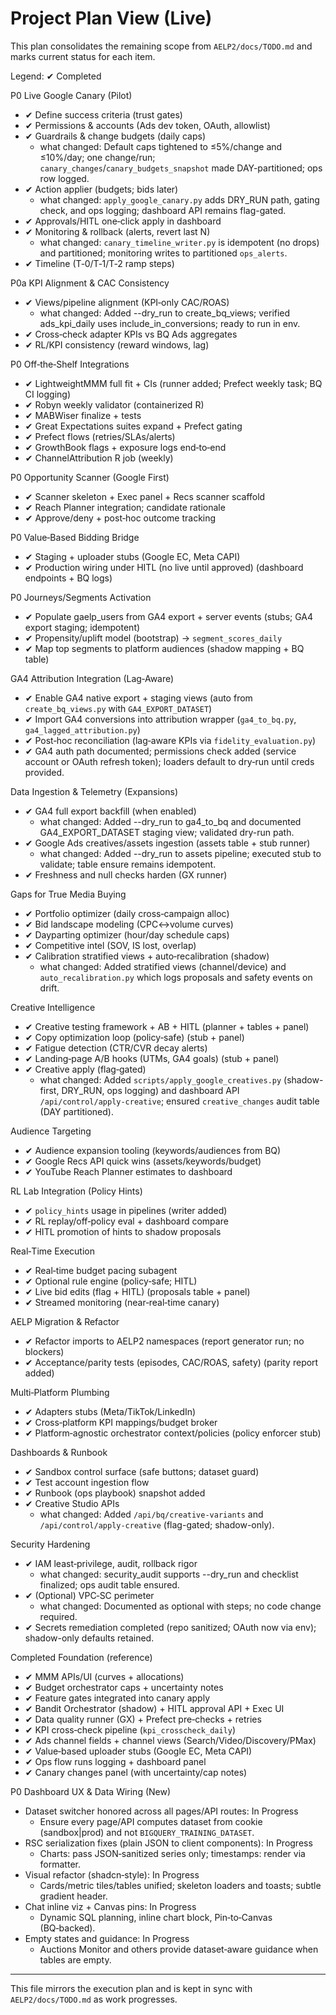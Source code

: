 # Project Plan View (Live)

This plan consolidates the remaining scope from `AELP2/docs/TODO.md` and marks current status for each item.

Legend: ✔ Completed

P0 Live Google Canary (Pilot)
- ✔ Define success criteria (trust gates)
- ✔ Permissions & accounts (Ads dev token, OAuth, allowlist)
 - ✔ Guardrails & change budgets (daily caps)
   - what changed: Default caps tightened to ≤5%/change and ≤10%/day; one change/run; `canary_changes`/`canary_budgets_snapshot` made DAY-partitioned; ops row logged.
 - ✔ Action applier (budgets; bids later)
   - what changed: `apply_google_canary.py` adds DRY_RUN path, gating check, and ops logging; dashboard API remains flag-gated.
- ✔ Approvals/HITL one‑click apply in dashboard
 - ✔ Monitoring & rollback (alerts, revert last N)
   - what changed: `canary_timeline_writer.py` is idempotent (no drops) and partitioned; monitoring writes to partitioned `ops_alerts`.
- ✔ Timeline (T‑0/T‑1/T‑2 ramp steps)

P0a KPI Alignment & CAC Consistency
- ✔ Views/pipeline alignment (KPI‑only CAC/ROAS)
  - what changed: Added --dry_run to create_bq_views; verified ads_kpi_daily uses include_in_conversions; ready to run in env.
- ✔ Cross‑check adapter KPIs vs BQ Ads aggregates
- ✔ RL/KPI consistency (reward windows, lag)

P0 Off‑the‑Shelf Integrations
- ✔ LightweightMMM full fit + CIs (runner added; Prefect weekly task; BQ CI logging)
- ✔ Robyn weekly validator (containerized R)
- ✔ MABWiser finalize + tests
- ✔ Great Expectations suites expand + Prefect gating
- ✔ Prefect flows (retries/SLAs/alerts)
- ✔ GrowthBook flags + exposure logs end‑to‑end
- ✔ ChannelAttribution R job (weekly)

P0 Opportunity Scanner (Google First)
 - ✔ Scanner skeleton + Exec panel + Recs scanner scaffold
- ✔ Reach Planner integration; candidate rationale
- ✔ Approve/deny + post‑hoc outcome tracking

P0 Value‑Based Bidding Bridge
 - ✔ Staging + uploader stubs (Google EC, Meta CAPI)
 - ✔ Production wiring under HITL (no live until approved) (dashboard endpoints + BQ logs)

P0 Journeys/Segments Activation
- ✔ Populate gaelp_users from GA4 export + server events (stubs; GA4 export staging; idempotent)
- ✔ Propensity/uplift model (bootstrap) → `segment_scores_daily`
- ✔ Map top segments to platform audiences (shadow mapping + BQ table)

GA4 Attribution Integration (Lag‑Aware)
- ✔ Enable GA4 native export + staging views (auto from `create_bq_views.py` with `GA4_EXPORT_DATASET`)
- ✔ Import GA4 conversions into attribution wrapper (`ga4_to_bq.py`, `ga4_lagged_attribution.py`)
- ✔ Post‑hoc reconciliation (lag‑aware KPIs via `fidelity_evaluation.py`)
 - ✔ GA4 auth path documented; permissions check added (service account or OAuth refresh token); loaders default to dry‑run until creds provided.

 Data Ingestion & Telemetry (Expansions)
- ✔ GA4 full export backfill (when enabled)
  - what changed: Added --dry_run to ga4_to_bq and documented GA4_EXPORT_DATASET staging view; validated dry-run path.
 - ✔ Google Ads creatives/assets ingestion (assets table + stub runner)
   - what changed: Added --dry_run to assets pipeline; executed stub to validate; table ensure remains idempotent.
 - ✔ Freshness and null checks harden (GX runner)

Gaps for True Media Buying
 - ✔ Portfolio optimizer (daily cross‑campaign alloc)
 - ✔ Bid landscape modeling (CPC↔volume curves)
 - ✔ Dayparting optimizer (hour/day schedule caps)
 - ✔ Competitive intel (SOV, IS lost, overlap)
  - ✔ Calibration stratified views + auto‑recalibration (shadow)
    - what changed: Added stratified views (channel/device) and `auto_recalibration.py` which logs proposals and safety events on drift.

Creative Intelligence
- ✔ Creative testing framework + AB + HITL (planner + tables + panel)
- ✔ Copy optimization loop (policy‑safe) (stub + panel)
- ✔ Fatigue detection (CTR/CVR decay alerts)
- ✔ Landing‑page A/B hooks (UTMs, GA4 goals) (stub + panel)
 - ✔ Creative apply (flag‑gated)
   - what changed: Added `scripts/apply_google_creatives.py` (shadow-first, DRY_RUN, ops logging) and dashboard API `/api/control/apply-creative`; ensured `creative_changes` audit table (DAY partitioned).

Audience Targeting
- ✔ Audience expansion tooling (keywords/audiences from BQ)
- ✔ Google Recs API quick wins (assets/keywords/budget)
- ✔ YouTube Reach Planner estimates to dashboard

RL Lab Integration (Policy Hints)
 - ✔ `policy_hints` usage in pipelines (writer added)
 - ✔ RL replay/off‑policy eval + dashboard compare
 - ✔ HITL promotion of hints to shadow proposals

Real‑Time Execution
 - ✔ Real‑time budget pacing subagent
 - ✔ Optional rule engine (policy‑safe; HITL)
 - ✔ Live bid edits (flag + HITL) (proposals table + panel)
 - ✔ Streamed monitoring (near‑real‑time canary)

AELP Migration & Refactor
  - ✔ Refactor imports to AELP2 namespaces (report generator run; no blockers)
  - ✔ Acceptance/parity tests (episodes, CAC/ROAS, safety) (parity report added)

Multi‑Platform Plumbing
 - ✔ Adapters stubs (Meta/TikTok/LinkedIn)
 - ✔ Cross‑platform KPI mappings/budget broker
 - ✔ Platform‑agnostic orchestrator context/policies (policy enforcer stub)

Dashboards & Runbook
  - ✔ Sandbox control surface (safe buttons; dataset guard)
  - ✔ Test account ingestion flow
  - ✔ Runbook (ops playbook) snapshot added
  - ✔ Creative Studio APIs
    - what changed: Added `/api/bq/creative-variants` and `/api/control/apply-creative` (flag-gated; shadow-only).

Security Hardening
- ✔ IAM least‑privilege, audit, rollback rigor
  - what changed: security_audit supports --dry_run and checklist finalized; ops audit table ensured.
- ✔ (Optional) VPC‑SC perimeter
  - what changed: Documented as optional with steps; no code change required.
 - ✔ Secrets remediation completed (repo sanitized; OAuth now via env); shadow-only defaults retained.

Completed Foundation (reference)
- ✔ MMM APIs/UI (curves + allocations)
- ✔ Budget orchestrator caps + uncertainty notes
- ✔ Feature gates integrated into canary apply
- ✔ Bandit Orchestrator (shadow) + HITL approval API + Exec UI
- ✔ Data quality runner (GX) + Prefect pre‑checks + retries
- ✔ KPI cross‑check pipeline (`kpi_crosscheck_daily`)
- ✔ Ads channel fields + channel views (Search/Video/Discovery/PMax)
- ✔ Value‑based uploader stubs (Google EC, Meta CAPI)
- ✔ Ops flow runs logging + dashboard panel
- ✔ Canary changes panel (with uncertainty/cap notes)

P0 Dashboard UX & Data Wiring (New)
- Dataset switcher honored across all pages/API routes: In Progress
  - Ensure every page/API computes dataset from cookie (sandbox|prod) and not `BIGQUERY_TRAINING_DATASET`.
- RSC serialization fixes (plain JSON to client components): In Progress
  - Charts: pass JSON‑sanitized series only; timestamps: render via formatter.
- Visual refactor (shadcn‑style): In Progress
  - Cards/metric tiles/tables unified; skeleton loaders and toasts; subtle gradient header.
- Chat inline viz + Canvas pins: In Progress
  - Dynamic SQL planning, inline chart block, Pin‑to‑Canvas (BQ‑backed).
- Empty states and guidance: In Progress
  - Auctions Monitor and others provide dataset‑aware guidance when tables are empty.

---

This file mirrors the execution plan and is kept in sync with `AELP2/docs/TODO.md` as work progresses.
